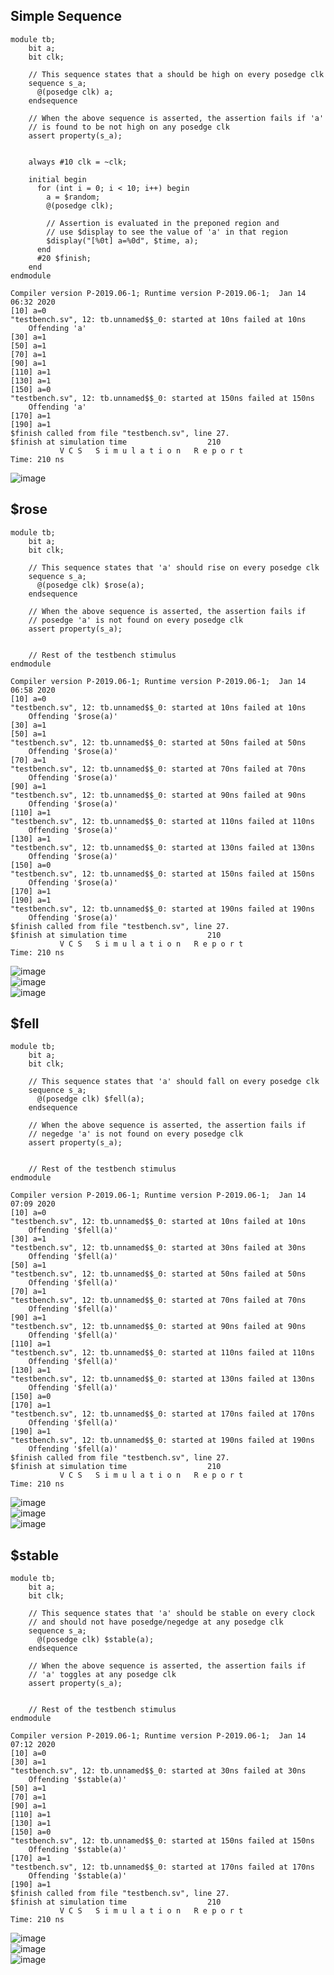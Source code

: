 ## Simple Sequence
```
module tb;
  	bit a;
  	bit clk;

	// This sequence states that a should be high on every posedge clk
  	sequence s_a;
      @(posedge clk) a;
    endsequence

  	// When the above sequence is asserted, the assertion fails if 'a'
  	// is found to be not high on any posedge clk
  	assert property(s_a);


	always #10 clk = ~clk;

	initial begin
      for (int i = 0; i < 10; i++) begin
        a = $random;
        @(posedge clk);

        // Assertion is evaluated in the preponed region and
        // use $display to see the value of 'a' in that region
        $display("[%0t] a=%0d", $time, a);
      end
      #20 $finish;
    end
endmodule
```
```
Compiler version P-2019.06-1; Runtime version P-2019.06-1;  Jan 14 06:32 2020
[10] a=0
"testbench.sv", 12: tb.unnamed$$_0: started at 10ns failed at 10ns
	Offending 'a'
[30] a=1
[50] a=1
[70] a=1
[90] a=1
[110] a=1
[130] a=1
[150] a=0
"testbench.sv", 12: tb.unnamed$$_0: started at 150ns failed at 150ns
	Offending 'a'
[170] a=1
[190] a=1
$finish called from file "testbench.sv", line 27.
$finish at simulation time                  210
           V C S   S i m u l a t i o n   R e p o r t 
Time: 210 ns
```
![image](https://github.com/user-attachments/assets/14f5145d-745f-4003-8b9d-6becffacf522)  
## $rose
```
module tb;
  	bit a;
  	bit clk;

	// This sequence states that 'a' should rise on every posedge clk
  	sequence s_a;
      @(posedge clk) $rose(a);
    endsequence

  	// When the above sequence is asserted, the assertion fails if
  	// posedge 'a' is not found on every posedge clk
  	assert property(s_a);


	// Rest of the testbench stimulus
endmodule
```
```
Compiler version P-2019.06-1; Runtime version P-2019.06-1;  Jan 14 06:58 2020
[10] a=0
"testbench.sv", 12: tb.unnamed$$_0: started at 10ns failed at 10ns
	Offending '$rose(a)'
[30] a=1
[50] a=1
"testbench.sv", 12: tb.unnamed$$_0: started at 50ns failed at 50ns
	Offending '$rose(a)'
[70] a=1
"testbench.sv", 12: tb.unnamed$$_0: started at 70ns failed at 70ns
	Offending '$rose(a)'
[90] a=1
"testbench.sv", 12: tb.unnamed$$_0: started at 90ns failed at 90ns
	Offending '$rose(a)'
[110] a=1
"testbench.sv", 12: tb.unnamed$$_0: started at 110ns failed at 110ns
	Offending '$rose(a)'
[130] a=1
"testbench.sv", 12: tb.unnamed$$_0: started at 130ns failed at 130ns
	Offending '$rose(a)'
[150] a=0
"testbench.sv", 12: tb.unnamed$$_0: started at 150ns failed at 150ns
	Offending '$rose(a)'
[170] a=1
[190] a=1
"testbench.sv", 12: tb.unnamed$$_0: started at 190ns failed at 190ns
	Offending '$rose(a)'
$finish called from file "testbench.sv", line 27.
$finish at simulation time                  210
           V C S   S i m u l a t i o n   R e p o r t 
Time: 210 ns
```
![image](https://github.com/user-attachments/assets/886153f9-8927-4497-bca7-26c7571d0944)  
![image](https://github.com/user-attachments/assets/7feb7166-eb6a-4dc2-9281-a908c0f3bd6d)  
![image](https://github.com/user-attachments/assets/7bb468f1-a4d1-471c-8a3b-e80cea3a72aa)  

## $fell
```
module tb;
  	bit a;
  	bit clk;

	// This sequence states that 'a' should fall on every posedge clk
  	sequence s_a;
      @(posedge clk) $fell(a);
    endsequence

  	// When the above sequence is asserted, the assertion fails if
  	// negedge 'a' is not found on every posedge clk
  	assert property(s_a);


	// Rest of the testbench stimulus
endmodule
```
```
Compiler version P-2019.06-1; Runtime version P-2019.06-1;  Jan 14 07:09 2020
[10] a=0
"testbench.sv", 12: tb.unnamed$$_0: started at 10ns failed at 10ns
	Offending '$fell(a)'
[30] a=1
"testbench.sv", 12: tb.unnamed$$_0: started at 30ns failed at 30ns
	Offending '$fell(a)'
[50] a=1
"testbench.sv", 12: tb.unnamed$$_0: started at 50ns failed at 50ns
	Offending '$fell(a)'
[70] a=1
"testbench.sv", 12: tb.unnamed$$_0: started at 70ns failed at 70ns
	Offending '$fell(a)'
[90] a=1
"testbench.sv", 12: tb.unnamed$$_0: started at 90ns failed at 90ns
	Offending '$fell(a)'
[110] a=1
"testbench.sv", 12: tb.unnamed$$_0: started at 110ns failed at 110ns
	Offending '$fell(a)'
[130] a=1
"testbench.sv", 12: tb.unnamed$$_0: started at 130ns failed at 130ns
	Offending '$fell(a)'
[150] a=0
[170] a=1
"testbench.sv", 12: tb.unnamed$$_0: started at 170ns failed at 170ns
	Offending '$fell(a)'
[190] a=1
"testbench.sv", 12: tb.unnamed$$_0: started at 190ns failed at 190ns
	Offending '$fell(a)'
$finish called from file "testbench.sv", line 27.
$finish at simulation time                  210
           V C S   S i m u l a t i o n   R e p o r t 
Time: 210 ns
```
![image](https://github.com/user-attachments/assets/59396828-d169-49d1-ade5-4a4cb43d7e30)  
![image](https://github.com/user-attachments/assets/08d4c4c4-a2a1-4fbb-a37e-97ef7142d553)  
![image](https://github.com/user-attachments/assets/37a79782-d76d-4cb2-97e8-e32e7daea0a7)  

## $stable
```
module tb;
  	bit a;
  	bit clk;

	// This sequence states that 'a' should be stable on every clock
	// and should not have posedge/negedge at any posedge clk
  	sequence s_a;
      @(posedge clk) $stable(a);
    endsequence

  	// When the above sequence is asserted, the assertion fails if
  	// 'a' toggles at any posedge clk
  	assert property(s_a);


	// Rest of the testbench stimulus
endmodule
```
```
Compiler version P-2019.06-1; Runtime version P-2019.06-1;  Jan 14 07:12 2020
[10] a=0
[30] a=1
"testbench.sv", 12: tb.unnamed$$_0: started at 30ns failed at 30ns
	Offending '$stable(a)'
[50] a=1
[70] a=1
[90] a=1
[110] a=1
[130] a=1
[150] a=0
"testbench.sv", 12: tb.unnamed$$_0: started at 150ns failed at 150ns
	Offending '$stable(a)'
[170] a=1
"testbench.sv", 12: tb.unnamed$$_0: started at 170ns failed at 170ns
	Offending '$stable(a)'
[190] a=1
$finish called from file "testbench.sv", line 27.
$finish at simulation time                  210
           V C S   S i m u l a t i o n   R e p o r t 
Time: 210 ns
```
![image](https://github.com/user-attachments/assets/d1e8fc80-5b0e-4aef-aa8e-7c75ad4a11e5)  
![image](https://github.com/user-attachments/assets/c62d322c-37ef-4538-b73e-f5a558369de6)  
![image](https://github.com/user-attachments/assets/cc7972b2-d62b-40fb-92bc-9df97cd4fb97)  

